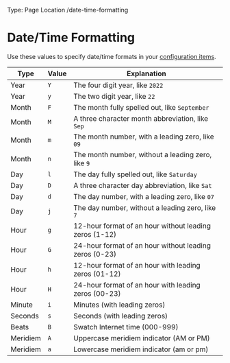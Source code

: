 Type: Page
Location /date-time-formatting

# Date/Time Formatting

Use these values to specify date/time formats in your [configuration items](/configuration-items).

| Type | Value | Explanation |
| ---- | ----- | ----------- |
| Year | `Y` | The four digit year, like `2022` |
| Year | `y` | The two digit year, like `22` |
| Month | `F` | The month fully spelled out, like `September` |
| Month | `M` | A three character month abbreviation, like `Sep` |
| Month | `m` | The month number, with a leading zero, like `09` |
| Month | `n` | The month number, without a leading zero, like `9` |
| Day | `l` | The day fully spelled out, like `Saturday` |
| Day | `D` | A three character day abbreviation, like `Sat` |
| Day | `d` | The day number, with a leading zero, like `07` |
| Day | `j` | The day number, without a leading zero, like `7` |
| Hour | `g` | 12-hour format of an hour without leading zeros (1-12) |
| Hour | `G` | 24-hour format of an hour without leading zeros (0-23) |
| Hour | `h` | 12-hour format of an hour with leading zeros (01-12) |
| Hour | `H` | 24-hour format of an hour with leading zeros (00-23) |
| Minute | `i` | Minutes (with leading zeros) |
| Seconds | `s` | Seconds (with leading zeros) |
| Beats | `B` | Swatch Internet time (000-999) |
| Meridiem | `A` | Uppercase meridiem indicator (AM or PM) |
| Meridiem | `a` | Lowercase meridiem indicator (am or pm) |
